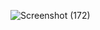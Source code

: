 ![Screenshot (172)](https://user-images.githubusercontent.com/52909024/126743425-df3e02ca-4e07-4250-899b-7ad37ef1b097.png)

 


